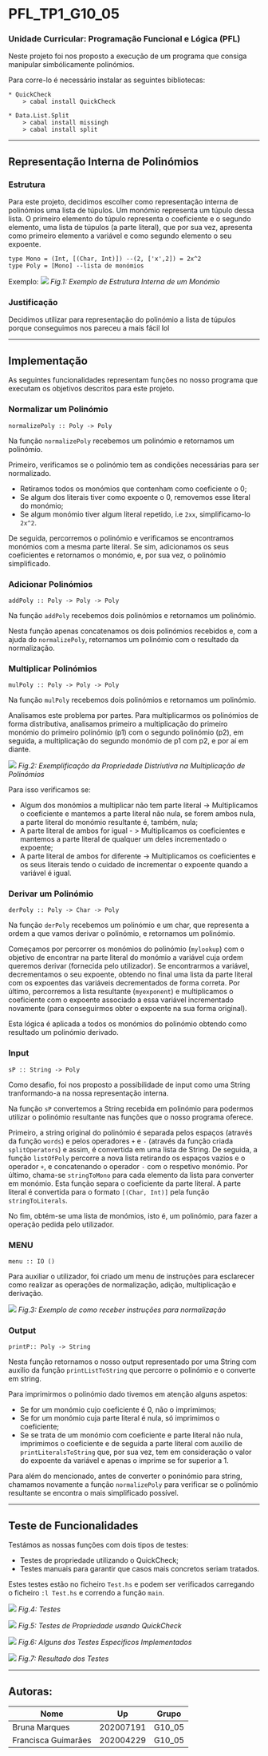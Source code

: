 # PFL_TP1_G10_05

### Unidade Curricular: Programação Funcional e Lógica (PFL)

Neste projeto foi nos proposto a execução de um programa que consiga manipular simbólicamente polinómios.

Para corre-lo é necessário instalar as seguintes bibliotecas:

```
* QuickCheck
    > cabal install QuickCheck
```
```
* Data.List.Split
    > cabal install missingh
    > cabal install split
```

---

## Representação Interna de Polinómios

### Estrutura

Para este projeto, decidimos escolher como representação interna de polinómios uma lista de túpulos. Um monómio representa um túpulo dessa lista.
O primeiro elemento do túpulo representa o coeficiente e o segundo elemento, uma lista de túpulos (a parte literal), que por sua vez, apresenta como primeiro elemento a variável e como segundo elemento o seu expoente.

```
type Mono = (Int, [(Char, Int)]) --(2, ['x',2]) = 2x^2
type Poly = [Mono] --lista de monómios
```

Exemplo:
![](https://i.imgur.com/WZ3Hov0.png)
*Fig.1: Exemplo de Estrutura Interna de um Monómio*


### Justificação

Decidimos utilizar para representação do polinómio a lista de túpulos porque conseguimos nos pareceu a mais fácil lol



---

## Implementação

As seguintes funcionalidades representam funções no nosso programa que executam os objetivos descritos para este projeto.

### Normalizar um Polinómio

```
normalizePoly :: Poly -> Poly
```
Na função `normalizePoly` recebemos um polinómio e retornamos um polinómio.

Primeiro, verificamos se o polinómio tem as condições necessárias para ser normalizado.

* Retiramos todos os monómios que contenham como coeficiente o 0;
* Se algum dos literais tiver como expoente o 0, removemos esse literal do monómio;
* Se algum monómio tiver algum literal repetido, i.e `2xx`, simplificamo-lo `2x^2`.

De seguida, percorremos o polinómio e verificamos se encontramos monómios com a mesma parte literal. Se sim, adicionamos os seus coeficientes e retornamos o monómio, e, por sua vez, o polinómio simplificado.


### Adicionar Polinómios

```
addPoly :: Poly -> Poly -> Poly
```
Na função `addPoly` recebemos dois polinómios e retornamos um polinómio.

Nesta função apenas concatenamos os dois polinómios recebidos e, com a ajuda do `normalizePoly`, retornamos um polinómio com o resultado da normalização.

### Multiplicar Polinómios

```
mulPoly :: Poly -> Poly -> Poly
```
Na função `mulPoly` recebemos dois polinómios e retornamos um polinómio.

Analisamos este problema por partes. Para multiplicarmos os polinómios de forma distributiva, analisamos primeiro a multiplicação do primeiro monómio do primeiro polinómio (p1) com o segundo polinómio (p2), em seguida, a multiplicação do segundo monómio de p1 com p2, e por aí em diante.

![](https://i.imgur.com/bbePtoF.png)
*Fig.2: Exemplificação da Propriedade Distriutiva na Multiplicação de Polinómios*


Para isso verificamos se:
* Algum dos monómios a multiplicar não tem parte literal -> Multiplicamos o coeficiente e mantemos a parte literal não nula, se forem ambos nula, a parte literal do monómio resultante é, também, nula;
* A parte literal de ambos for igual - > Multiplicamos os coeficientes e mantemos a parte literal de qualquer um deles incrementado o expoente;
* A parte literal de ambos for diferente -> Multiplicamos os coeficientes e os seus literais tendo o cuidado de incrementar o expoente quando a variável é igual.  


### Derivar um Polinómio

```
derPoly :: Poly -> Char -> Poly
```
Na função `derPoly` recebemos um polinómio e um char, que representa a ordem a que vamos derivar o polinómio, e retornamos um polinómio.

Começamos por percorrer os monómios do polinómio (`mylookup`) com o objetivo de encontrar na parte literal do monómio a variável cuja ordem queremos derivar (fornecida pelo utilizador).
Se encontrarmos a variável, decrementamos o seu expoente, obtendo no final uma lista da parte literal com os expoentes das variáveis decrementados de forma correta.
Por último, percorremos a lista resultante (`myexponent`) e multiplicamos o coeficiente com o expoente associado a essa variável incrementado novamente (para conseguirmos obter o expoente na sua forma original).

Esta lógica é aplicada a todos os monómios do polinómio obtendo como resultado um polinómio derivado.

### Input
```
sP :: String -> Poly
```
Como desafio, foi nos proposto a possibilidade de input como uma String tranformando-a na nossa representação interna.

Na função `sP` convertemos a String recebida em polinómio para podermos utilizar o polinómio resultante nas funções que o nosso programa oferece.

Primeiro, a string original do polinómio é separada pelos espaços (através da função `words`) e pelos operadores `+` e `-` (através da função criada `splitOperators`) e assim, é convertida em uma lista de String.
De seguida, a função `listOfPoly` percorre a nova lista retirando os espaços vazios e o operador `+`, e concatenando o operador `-` com o respetivo monómio.
Por último, chama-se `stringToMono` para cada elemento da lista para converter em monómio. Esta função separa o coeficiente da parte literal. A parte literal é convertida para o formato `[(Char, Int)]` pela função `stringToLiterals`.

No fim, obtém-se uma lista de monómios, isto é, um polinómio, para fazer a operação pedida pelo utilizador.

### MENU

```
menu :: IO ()
```

Para auxiliar o utilizador, foi criado um menu de instruções para esclarecer como realizar as operações de normalização, adição, multiplicação e derivação.


![](https://i.imgur.com/S2tT9sb.png)
*Fig.3: Exemplo de como receber instruções para normalização*

### Output

```
printP:: Poly -> String
```
Nesta função retornamos o nosso output representado por uma String com auxilio da função `printListToString` que percorre o polinómio e o converte em string.

Para imprimirmos o polinómio dado tivemos em atenção alguns aspetos:

* Se for um monómio cujo coeficiente é 0, não o imprimimos;
* Se for um monómio cuja parte literal é nula, só imprimimos o coeficiente;
* Se se trata de um monómio com coeficiente e parte literal não nula, imprimimos o coeficiente e de seguida a parte literal com auxilio de `printLiteralsToString` que, por sua vez, tem em consideração o valor do expoente da variável e apenas o imprime se for superior a 1.

Para além do mencionado, antes de converter o poninómio para string, chamamos novamente a função `normalizePoly` para verificar se o polinómio resultante se encontra o mais simplificado possível.


---

## Teste de Funcionalidades

Testámos as nossas funções com dois tipos de testes:

 * Testes de propriedade utilizando o QuickCheck;
 * Testes manuais para garantir que casos mais concretos seriam tratados.

Estes testes estão no ficheiro `Test.hs` e podem ser verificados carregando o ficheiro `:l Test.hs` e correndo a função `main`.

![](https://i.imgur.com/fhkrTBq.png)
*Fig.4: Testes*

![](https://i.imgur.com/lggvVEc.png)
*Fig.5: Testes de Propriedade usando QuickCheck*

![](https://i.imgur.com/8kf9IKW.png)
*Fig.6: Alguns dos Testes Especificos Implementados*

![](https://i.imgur.com/TgHazeL.png)
*Fig.7: Resultado dos Testes*



---

## Autoras:
| Nome                | Up       | Grupo
| --------            | -------- | -----
| Bruna Marques       | 202007191| G10_05
| Francisca Guimarães | 202004229| G10_05
